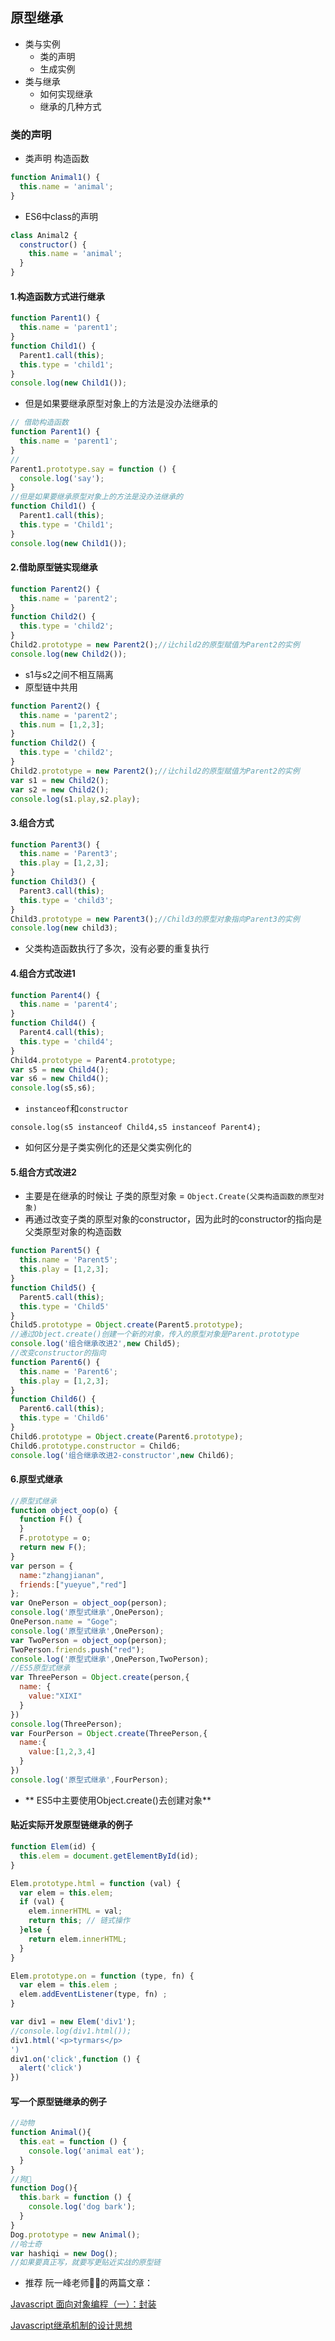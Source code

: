 ## 原型继承

* 类与实例
  * 类的声明
  * 生成实例
* 类与继承
  * 如何实现继承
  * 继承的几种方式

### 类的声明

* 类声明 构造函数

```js
function Animal1() {
  this.name = 'animal';
}
```

* ES6中class的声明

```js
class Animal2 {
  constructor() {
    this.name = 'animal';
  }
}
```

#### 1.构造函数方式进行继承

```js
function Parent1() {
  this.name = 'parent1';
}
function Child1() {
  Parent1.call(this);
  this.type = 'child1';
}
console.log(new Child1());
```

* 但是如果要继承原型对象上的方法是没办法继承的

```js
// 借助构造函数
function Parent1() {
  this.name = 'parent1';
}
//
Parent1.prototype.say = function () {
  console.log('say');
}
//但是如果要继承原型对象上的方法是没办法继承的
function Child1() {
  Parent1.call(this);
  this.type = 'Child1';
}
console.log(new Child1());
```

#### 2.借助原型链实现继承

```js
function Parent2() {
  this.name = 'parent2';
}
function Child2() {
  this.type = 'child2';
}
Child2.prototype = new Parent2();//让child2的原型赋值为Parent2的实例
console.log(new Child2());
```

* s1与s2之间不相互隔离
* 原型链中共用

```js
function Parent2() {
  this.name = 'parent2';
  this.num = [1,2,3];
}
function Child2() {
  this.type = 'child2';
}
Child2.prototype = new Parent2();//让child2的原型赋值为Parent2的实例
var s1 = new Child2();
var s2 = new Child2();
console.log(s1.play,s2.play);
```

#### 3.组合方式

```js
function Parent3() {
  this.name = 'Parent3';
  this.play = [1,2,3];
}
function Child3() {
  Parent3.call(this);
  this.type = 'child3';
}
Child3.prototype = new Parent3();//Child3的原型对象指向Parent3的实例
console.log(new child3);
```

* 父类构造函数执行了多次，没有必要的重复执行

#### 4.组合方式改进1

```js
function Parent4() {
  this.name = 'parent4';
}
function Child4() {
  Parent4.call(this);
  this.type = 'child4';
}
Child4.prototype = Parent4.prototype;
var s5 = new Child4();
var s6 = new Child4();
console.log(s5,s6);
```

* `instanceof`和`constructor`

```
console.log(s5 instanceof Child4,s5 instanceof Parent4);
```

* 如何区分是子类实例化的还是父类实例化的

#### 5.组合方式改进2

* 主要是在继承的时候让 子类的原型对象 =
  `Object.Create(父类构造函数的原型对象)`
* 再通过改变子类的原型对象的constructor，因为此时的constructor的指向是父类原型对象的构造函数

```js
function Parent5() {
  this.name = 'Parent5';
  this.play = [1,2,3];
}
function Child5() {
  Parent5.call(this);
  this.type = 'Child5'
}
Child5.prototype = Object.create(Parent5.prototype);
//通过Object.create()创建一个新的对象，传入的原型对象是Parent.prototype
console.log('组合继承改进2',new Child5);
//改变constructor的指向
function Parent6() {
  this.name = 'Parent6';
  this.play = [1,2,3];
}
function Child6() {
  Parent6.call(this);
  this.type = 'Child6'
}
Child6.prototype = Object.create(Parent6.prototype);
Child6.prototype.constructor = Child6;
console.log('组合继承改进2-constructor',new Child6);
```

#### 6.原型式继承

```js
//原型式继承
function object_oop(o) {
  function F() {
  }
  F.prototype = o;
  return new F();
}
var person = {
  name:"zhangjianan",
  friends:["yueyue","red"]
};
var OnePerson = object_oop(person);
console.log('原型式继承',OnePerson);
OnePerson.name = "Goge";
console.log('原型式继承',OnePerson);
var TwoPerson = object_oop(person);
TwoPerson.friends.push("red");
console.log('原型式继承',OnePerson,TwoPerson);
//ES5原型式继承
var ThreePerson = Object.create(person,{
  name: {
    value:"XIXI"
  }
})
console.log(ThreePerson);
var FourPerson = Object.create(ThreePerson,{
  name:{
    value:[1,2,3,4]
  }
})
console.log('原型式继承',FourPerson);
```

* ** ES5中主要使用Object.create\(\)去创建对象**

#### 贴近实际开发原型链继承的例子

```js
function Elem(id) {
  this.elem = document.getElementById(id);
}

Elem.prototype.html = function (val) {
  var elem = this.elem;
  if (val) {
    elem.innerHTML = val;
    return this; // 链式操作
  }else {
    return elem.innerHTML;
  }
}

Elem.prototype.on = function (type, fn) {
  var elem = this.elem ;
  elem.addEventListener(type, fn) ;
}

var div1 = new Elem('div1');
//console.log(div1.html());
div1.html('<p>tyrmars</p>
')
div1.on('click',function () {
  alert('click')
})
```

#### 写一个原型链继承的例子

```js
//动物
function Animal(){
  this.eat = function () {
    console.log('animal eat');
  }
}
//狗🐶
function Dog(){
  this.bark = function () {
    console.log('dog bark');
  }
}
Dog.prototype = new Animal();
//哈士奇
var hashiqi = new Dog();
//如果要真正写，就要写更贴近实战的原型链
```

* 推荐 阮一峰老师👨‍🏫的两篇文章：

[Javascript 面向对象编程（一）：封装](http://www.ruanyifeng.com/blog/2010/05/object-oriented_javascript_encapsulation.html)

[Javascript继承机制的设计思想](http://www.ruanyifeng.com/blog/2011/06/designing_ideas_of_inheritance_mechanism_in_javascript.html)

